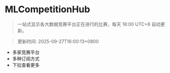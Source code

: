 # MLCompetitionHub

> 一站式显示各大数据竞赛平台正在进行的比赛，每天 16:00 UTC+8 自动更新。
  
> 更新时间: 2025-09-27T16:00:13+0800 

* 多家竞赛平台
* 多种订阅方式
* 下拉查看更多